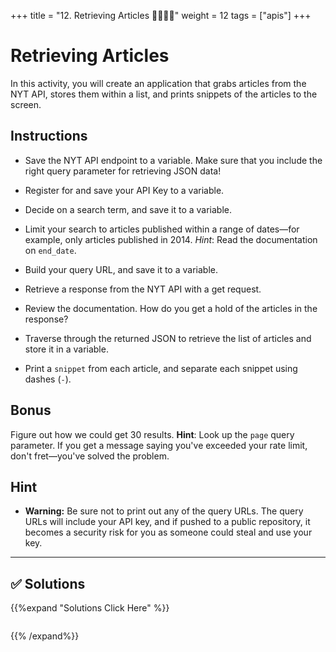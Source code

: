 +++
title = "12. Retrieving Articles 👩‍🎓👨‍🎓"
weight = 12
tags = ["apis"] 
+++


# Retrieving Articles

In this activity, you will create an application that grabs articles from the NYT API, stores them within a list, and prints snippets of the articles to the screen.

## Instructions

* Save the NYT API endpoint to a variable. Make sure that you include the right query parameter for retrieving JSON data!

* Register for and save your API Key to a variable.

* Decide on a search term, and save it to a variable.

* Limit your search to articles published within a range of dates&mdash;for example, only articles published in 2014. _Hint_: Read the documentation on `end_date`.

* Build your query URL, and save it to a variable.

* Retrieve a response from the NYT API with a get request.

* Review the documentation. How do you get a hold of the articles in the response?

* Traverse through the returned JSON to retrieve the list of articles and store it in a variable.

* Print a `snippet` from each article, and separate each snippet using dashes (`-`).

## Bonus

Figure out how we could get 30 results. **Hint**: Look up the `page` query parameter. If you get a message saying you've exceeded your rate limit, don't fret&mdash;you've solved the problem.

## Hint

* **Warning:** Be sure not to print out any of the query URLs. The query URLs will include your API key, and if pushed to a public repository, it becomes a security risk for you as someone could steal and use your key.

- - -

## ✅ Solutions
{{%expand "Solutions Click Here" %}}
```python
```
{{% /expand%}}
